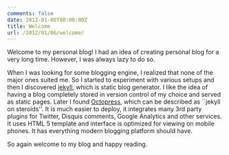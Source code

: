```yaml
---
comments: false
date: 2012-01-06T00:00:00Z
title: Welcome
url: /2012/01/06/welcome/
---
```


Welcome to my personal blog! I had an idea of creating personal blog for a very long time. However, I was always lazy to do so.

When I was looking for some blogging engine, I realized that none of the major ones suited me. So I started to experiment with various setups and then I discovered [jekyll](https://github.com/mojombo/jekyll), which is static blog generator. I like the idea of having a blog completely stored in version control of my choice and served as static pages.
Later I found [Octopress](http://octopress.org/), which can be described as ``jekyll on steroids''. It is much easier to deploy, it integrates many 3rd party plugins for Twitter, Disquis comments, Google Analytics and other services. It uses HTML 5 template and interface is optimized for viewing on mobile phones. It has everything modern blogging platform should have.

So again welcome to my blog and happy reading.
